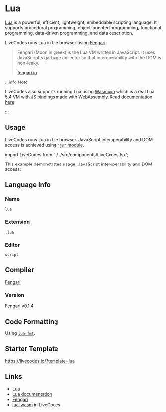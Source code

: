 # Lua

[Lua](https://www.lua.org/) is a powerful, efficient, lightweight, embeddable scripting language. It supports procedural programming, object-oriented programming, functional programming, data-driven programming, and data description.

LiveCodes runs Lua in the browser using [Fengari](https://fengari.io/).

> Fengari (Moon in greek) is the Lua VM written in JavaScript. It uses JavaScript's garbage collector so that interoperability with the DOM is non-leaky.
>
> [fengari.io](https://fengari.io/)

:::info Note

LiveCodes also supports running Lua using [Wasmoon](https://github.com/ceifa/wasmoon) which is a real Lua 5.4 VM with JS bindings made with WebAssembly. Read documentation [here](./lua-wasm.html.md)

:::

## Usage

LiveCodes runs Lua in the browser. JavaScript interoperability and DOM access is achieved using [`"js"` module](https://github.com/fengari-lua/fengari-interop).

import LiveCodes from '../../src/components/LiveCodes.tsx';

This example demonstrates usage, JavaScript interoperability and DOM access:

<LiveCodes template="lua" height="80vh"></LiveCodes>

## Language Info

### Name

`lua`

### Extension

`.lua`

### Editor

`script`

## Compiler

[Fengari](https://fengari.io/)

### Version

Fengari v0.1.4

## Code Formatting

Using [`lua-fmt`](https://github.com/trixnz/lua-fmt).

## Starter Template

https://livecodes.io/?template=lua

## Links

- [Lua](https://www.lua.org/)
- [Lua documentation](https://www.lua.org/docs.html)
- [Fengari](https://fengari.io/)
- [lua-wasm](./lua-wasm.html.md) in LiveCodes